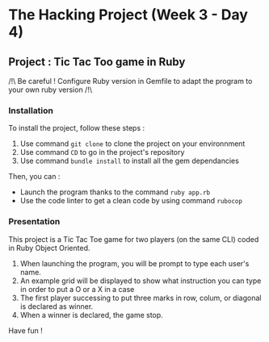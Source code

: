 # The Hacking Project (Week 3 - Day 4)

## Project : Tic Tac Too game in Ruby 

/!\ Be careful ! Configure Ruby version in Gemfile to adapt the program to your
own ruby version /!\

### Installation

To install the project, follow these steps :
1. Use command `git clone` to clone the project on your environnment
2. Use command `CD` to go in the project's repository
3. Use command `bundle install` to install all the gem dependancies

Then, you can :
- Launch the program thanks to the command `ruby app.rb`
- Use the code linter to get a clean code by using command `rubocop`

### Presentation
This project is a Tic Tac Toe game for two players (on the same CLI) coded in Ruby Object Oriented. 

1. When launching the program, you will be prompt to type each user's name.
2. An example grid will be displayed to show what instruction you can type in order to put a O or a X in a case
3. The first player successing to put three marks in row, colum, or diagonal is declared as winner.
4. When a winner is declared, the game stop.
    
Have fun !